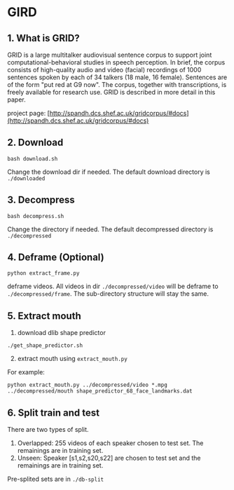 # GIRD

## 1. What is GRID?
GRID is a large multitalker audiovisual sentence corpus to support joint computational-behavioral studies in speech perception. In brief, the corpus consists of high-quality audio and video (facial) recordings of 1000 sentences spoken by each of 34 talkers (18 male, 16 female). Sentences are of the form "put red at G9 now".  The corpus, together with transcriptions, is freely available for research use. GRID is described in more detail in this paper.

project page: [http://spandh.dcs.shef.ac.uk/gridcorpus/#docs](http://spandh.dcs.shef.ac.uk/gridcorpus/#docs)

## 2. Download
    
```
bash download.sh
```

Change the download dir if needed. The default download directory is `./downloaded`

## 3. Decompress

```
bash decompress.sh
```

Change the directory if needed. The default decompressed directory is `./decompressed`

## 4. Deframe (Optional)

```
python extract_frame.py
```

deframe videos. All videos in dir `./decompressed/video` will be deframe to `./decompressed/frame`. The sub-directory structure will stay the same.

## 5. Extract mouth

1. download dlib shape predictor

```
./get_shape_predictor.sh

```

2. extract mouth using `extract_mouth.py`

For example:
```
python extract_mouth.py ../decompressed/video *.mpg ../decompressed/mouth shape_predictor_68_face_landmarks.dat
```

## 6. Split train and test
There are two types of split. 

  1. Overlapped: 255 videos of each speaker chosen to test set. The remainings are in training set.
  2. Unseen: Speaker [s1,s2,s20,s22] are chosen to test set and the remainings are in training set.

Pre-splited sets are in `./db-split`
